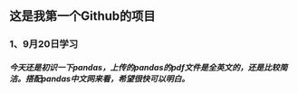 ## 这是我第一个Github的项目
### 1、9月20日学习
##### 今天还是初识一下pandas，上传的pandas的pdf文件是全英文的，还是比较简洁。搭配pandas中文网来看，希望很快可以明白。
